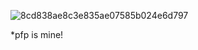 
![8cd838ae8c3e835ae07585b024e6d797](https://github.com/cuqpid/cuqpid/assets/138013489/20017e82-9289-4a11-88f4-bdef1499f5eb)


*pfp is mine!


<!--
**cuqpid/cuqpid** is a ✨ _special_ ✨ repository because its `README.md` (this file) appears on your GitHub profile.

Here are some ideas to get you started:

- 🔭 I’m currently working on ...
- 🌱 I’m currently learning ...
- 👯 I’m looking to collaborate on ...
- 🤔 I’m looking for help with ...
- 💬 Ask me about ...
- 📫 How to reach me: ...
- 😄 Pronouns: ...
- ⚡ Fun fact: ...
-->
